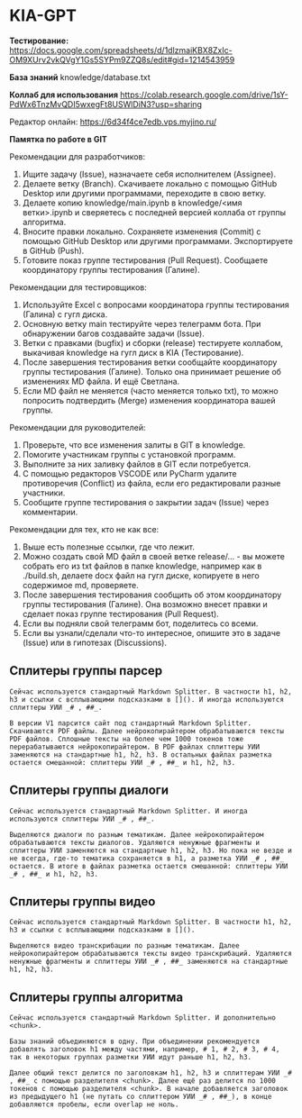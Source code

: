 # KIA-GPT

**Тестирование:** 
https://docs.google.com/spreadsheets/d/1dlzmaiKBX8ZxIc-OM9XUrv2vkQVgY1Gs5SYPm9ZZQ8s/edit#gid=1214543959

**База знаний** 
knowledge/database.txt

**Коллаб для использования** 
https://colab.research.google.com/drive/1sY-PdWx6TnzMvQDI5wxegFt8USWlDiN3?usp=sharing


Редактор онлайн: https://6d34f4ce7edb.vps.myjino.ru/


**Памятка по работе в GIT**

Рекомендации для разработчиков:
1. Ищите задачу (Issue), назначаете себя исполнителем (Assignee).
2. Делаете ветку (Branch). Скачиваете локально с помощью GitHub Desktop или другими программами, переходите в свою ветку.
3. Делаете копию knowledge/main.ipynb в knowledge/<имя ветки>.ipynb и сверяетесь с последней версией коллаба от группы алгоритма.
4. Вносите правки локально. Сохраняете изменения (Commit) с помощью GitHub Desktop или другими программами. Экспортируете в GitHub (Push).
5. Готовите показ группе тестирования (Pull Request). Сообщаете координатору группы тестирования (Галине).

Рекомендации для тестировщиков:
1. Используйте Excel c вопросами координатора группы тестирования (Галина) с гугл диска.
2. Основную ветку main тестируйте через телеграмм бота. При обнаружении багов создавайте задачи (Issue).
3. Ветки с правками (bugfix) и сборки (release) тестируете коллабом, выкачивая knowledge на гугл диск в KIA (Тестирование).
4. После завершения тестирования ветки сообщайте координатору группы тестирования (Галине). Только она принимает решение об изменениях MD файла. И ещё Светлана.
5. Если MD файл не меняется (часто меняется только txt), то можно попросить подтвердить (Merge) изменения координатора вашей группы.

Рекомендации для руководителей:
1. Проверьте, что все изменения залиты в GIT в knowledge.
2. Помогите участникам группы с установкой программ.
3. Выполните за них заливку файлов в GIT если потребуется.
4. С помощью редакторов VSCODE или PyCharm удалите противоречия (Conflict) из файла, если его редактировали разные участники.
5. Сообщите группе тестирования о закрытии задач (Issue) через комментарии.

Рекомендации для тех, кто не как все:
1. Выше есть полезные ссылки, где что лежит.
2. Можно создать свой MD файл в своей ветке release/... - вы можете собрать его из txt файлов в папке knowledge, например как в ./build.sh, делаете docx файл на гугл диске, копируете в него содержимое md, проверяете.
3. После завершения тестирования сообщить об этом координатору группы тестирования (Галине). Она возможно внесет правки и сделает показ группе тестирования (Pull Request).
4. Если вы подняли свой телеграмм бот, поделитесь со всеми.
5. Если вы узнали/сделали что-то интересное, опишите это в задаче (Issue) или в гипотезах (Discussions).

## Сплитеры группы парсер

`Сейчас используется стандартный Markdown Splitter. В частности h1, h2, h3 и ссылки с всплывающими подсказками в [](). И иногда используются сплиттеры УИИ _# , ##_.`

`В версии V1 парсится сайт под стандартный Markdown Splitter. Скачиваются PDF файлы. Далее нейрокопирайтером обрабатываются тексты PDF файлов. Cплошные тексты на более чем 1000 токенов тоже перерабатываются нейрокопирайтером. В PDF файлах сплиттеры УИИ заменяются на стандартные h1, h2, h3. В остальных файлах разметка остается смешанной: сплиттеры УИИ _# , ##_ и h1, h2, h3.`

## Сплитеры группы диалоги

`Сейчас используется стандартный Markdown Splitter. И иногда используются сплиттеры УИИ _# , ##_.`

`Выделяются диалоги по разным тематикам. Далее нейрокопирайтером обрабатываются тексты диалогов. Удаляются ненужные фрагменты и сплиттеры УИИ заменяются на стандартные h1, h2, h3. Но пока не везде и не всегда, где-то тематика сохраняется в h1, а разметка УИИ _# , ##_ остается. В итоге в файлах разметка остается смешанной: сплиттеры УИИ _# , ##_ и h1, h2, h3.`

## Сплитеры группы видео

`Сейчас используется стандартный Markdown Splitter. В частности h1, h2, h3 и ссылки с всплывающими подсказками в []().`

`Выделяются видео транскрибации по разным тематикам. Далее нейрокопирайтером обрабатываются тексты видео транскрибаций. Удаляются ненужные фрагменты и сплиттеры УИИ _# , ##_ заменяются на стандартные h1, h2, h3.`

## Сплитеры группы алгоритма

`Сейчас используется стандартный Markdown Splitter. И дополнительно <chunk>.`

`Базы знаний объединяются в одну. При объединении рекомендуется добавлять заголовок h1 между частями, например, # 1, # 2, # 3, # 4, так в некоторых группах разметки УИИ идут раньше h1, h2, h3.`

`Далее общий текст делится по заголовкам h1, h2, h3 и сплиттерам УИИ _# , ##_ c помощью разделителя <chunk>. Далее ещё раз делится по 1000 токенов с помощью разделителя <chunk>. В начале добавляется заголовок из предыдущего h1 (не путать со сплиттером УИИ _# , ##_), в конце добавляются пробелы, если overlap не ноль.`
